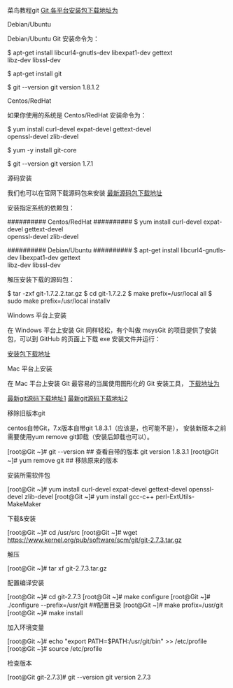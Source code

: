 菜鸟教程git
[Git 各平台安装包下载地址为](http://git-scm.com/downloads)

Debian/Ubuntu

Debian/Ubuntu Git 安装命令为：

$ apt-get install libcurl4-gnutls-dev libexpat1-dev gettext \
  libz-dev libssl-dev

$ apt-get install git

$ git --version
git version 1.8.1.2

Centos/RedHat

如果你使用的系统是 Centos/RedHat 安装命令为：

$ yum install curl-devel expat-devel gettext-devel \
  openssl-devel zlib-devel

$ yum -y install git-core

$ git --version
git version 1.7.1

源码安装

我们也可以在官网下载源码包来安装
[最新源码包下载地址](https://git-scm.com/download)

安装指定系统的依赖包：

########## Centos/RedHat ##########
$ yum install curl-devel expat-devel gettext-devel \
  openssl-devel zlib-devel

########## Debian/Ubuntu ##########
$ apt-get install libcurl4-gnutls-dev libexpat1-dev gettext \
  libz-dev libssl-dev

解压安装下载的源码包：

$ tar -zxf git-1.7.2.2.tar.gz
$ cd git-1.7.2.2
$ make prefix=/usr/local all
$ sudo make prefix=/usr/local installv


Windows 平台上安装

在 Windows 平台上安装 Git 同样轻松，有个叫做 msysGit 的项目提供了安装包，可以到 GitHub 的页面上下载 exe 安装文件并运行：

[安装包下载地址](https://gitforwindows.org/)

Mac 平台上安装

在 Mac 平台上安装 Git 最容易的当属使用图形化的 Git 安装工具，
[下载地址为](http://sourceforge.net/projects/git-osx-installer/ )


[最新git源码下载地址1](https://github.com/git/git/releases)
[最新git源码下载地址2](https://www.kernel.org/pub/software/scm/git/ )

移除旧版本git

centos自带Git，7.x版本自带git 1.8.3.1（应该是，也可能不是）， 安装新版本之前需要使用yum remove git卸载（安装后卸载也可以）。

[root@Git ~]# git --version    ## 查看自带的版本
git version 1.8.3.1
[root@Git ~]# yum remove git   ## 移除原来的版本

安装所需软件包

[root@Git ~]# yum install curl-devel expat-devel gettext-devel openssl-devel zlib-devel 
[root@Git ~]# yum install gcc-c++ perl-ExtUtils-MakeMaker

下载&安装

[root@Git ~]# cd /usr/src
[root@Git ~]# wget https://www.kernel.org/pub/software/scm/git/git-2.7.3.tar.gz

解压

[root@Git ~]# tar xf git-2.7.3.tar.gz

配置编译安装

[root@Git ~]# cd git-2.7.3
[root@Git ~]# make configure
[root@Git ~]# ./configure --prefix=/usr/git ##配置目录
[root@Git ~]# make profix=/usr/git
[root@Git ~]# make install

加入环境变量

[root@Git ~]# echo "export PATH=$PATH:/usr/git/bin" >> /etc/profile
[root@Git ~]# source /etc/profile

检查版本

[root@Git git-2.7.3]# git --version 
git version 2.7.3




